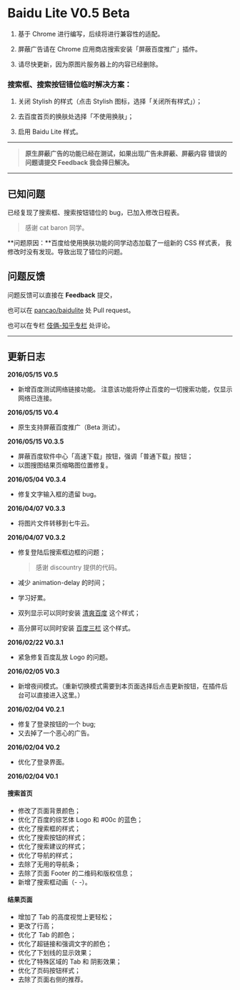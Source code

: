 # Baidu Lite V0.5 Beta

1. 基于 Chrome 进行编写，后续将进行兼容性的适配。

2. 屏蔽广告请在 Chrome 应用商店搜索安装「屏蔽百度推广」插件。

3. 请尽快更新，因为原图片服务器上的内容已经删除。



### 搜索框、搜索按钮错位临时解决方案：
1. 关闭 Stylish 的样式（点击 Stylish 图标，选择「关闭所有样式」）；

2. 去百度首页的换肤处选择「不使用换肤」；

3. 启用 Baidu Lite 样式。

---




> **原生屏蔽广告的功能已经在测试，如果出现广告未屏蔽、屏蔽内容
> 错误的问题请提交 Feedback 我会择日解决。**




---


## 已知问题
已经复现了搜索框、搜索按钮错位的 bug，已加入修改日程表。
> 感谢 cat baron 同学。

**问题原因：**百度给使用换肤功能的同学动态加载了一组新的 CSS 样式表，
我修改时没有发现。导致出现了错位的问题。


## 问题反馈
问题反馈可以直接在 **Feedback** 提交，

也可以在 [pancao/baidulite](https://github.com/pancao/baidulite) 处 Pull request。

也可以在专栏 [伎俩-知乎专栏](https://zhuanlan.zhihu.com/p/20557231) 处评论。



---

## 更新日志

**2016/05/15 V0.5**

- 新增百度测试网络链接功能。
  注意该功能将停止百度的一切搜索功能，仅显示网络已连接。

**2016/05/15 V0.4**

- 原生支持屏蔽百度推广（Beta 测试）。

**2016/05/15 V0.3.5**

- 屏蔽百度软件中心「高速下载」按钮，强调「普通下载」按钮；
- 以图搜图结果页缩略图位置修复。

**2016/05/04 V0.3.4**

- 修复文字输入框的遗留 bug。

**2016/04/07 V0.3.3**

- 将图片文件转移到七牛云。

**2016/04/07 V0.3.2**

- 修复登陆后搜索框边框的问题；

  > 感谢 discountry 提供的代码。
  
- 减少 animation-delay 的时间；
- 学习好累。
- 双列显示可以同时安装 [清爽百度](https://userstyles.org/styles/29969/theme) 这个样式；
- 高分屏可以同时安装 [百度三栏](https://userstyles.org/styles/127217/theme) 这个样式。

**2016/02/22 V0.3.1**

- 紧急修复百度乱放 Logo 的问题。

**2016/02/05 V0.3**

- 新增夜间模式。（重新切换模式需要到本页面选择后点击更新按钮，在插件后台可以直接进入这里。）

**2016/02/04 V0.2.1**

- 修复了登录按钮的一个 bug;
- 又去掉了一个恶心的广告。

**2016/02/04 V0.2**

- 优化了登录界面。


**2016/02/04 V0.1**

#### 搜索首页
 - 修改了页面背景颜色；
 - 优化了百度的综艺体 Logo 和 #00c 的蓝色；
 - 优化了搜索框的样式；
 - 优化了搜索按钮的样式；
 - 优化了搜索建议的样式；
 - 优化了导航的样式；
 - 去除了无用的导航条；
 - 去除了页面 Footer 的二维码和版权信息；
 - 新增了搜索框动画（- -）。

#### 结果页面
 - 增加了 Tab 的高度视觉上更轻松；
 - 更改了行高；
 - 优化了 Tab 的颜色；
 - 优化了超链接和强调文字的颜色；
 - 优化了下划线的显示效果；
 - 优化了特殊区域的 Tab 和 阴影效果；
 - 优化了页码按钮样式；
 - 去除了页面右侧的推荐。
